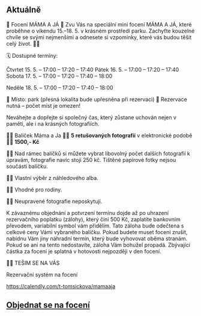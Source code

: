 Aktuálně
---


📸 Focení MÁMA A JÁ 📸
Zvu Vás na speciální mini focení MÁMA A JÁ, které proběhne o víkendu 15.–18. 5. v krásném prostředí parku. Zachyťte kouzelné chvíle se svými nejmenšími a odnesete si vzpomínky, které vás budou těšit celý život. 🌿💛

🗓 Dostupné termíny:

Čtvrtet 15. 5. – 17:00 – 17:20 – 17:40
Pátek 16. 5. – 17:00 – 17:20 – 17:40
Sobota 17. 5.
– 17:00
– 17:20
– 17:40
– 18:00

Neděle 18. 5.
– 17:00
– 17:20
– 17:40
– 18:00

📍 Místo: park (přesná lokalita bude upřesněna při rezervaci)
📌 Rezervace nutná – počet míst je omezen!

Neváhejte a dopřejte si společný čas, který zůstane uchován nejen v paměti, ale i na krásných fotografiích.

  🌿💛 Balíček Máma a Ja 🌿💛 **5 retušovaných fotografií** v elektronické podobě 🌿💛 **1500,- Kč**
  
  🌿💛 Nad rámec balíčků si můžete vybrat libovolný počet dalších fotografií k úpravám, fotografie navíc stojí 250 kč. Tištěné papírové fotky nejsou součástí balíčku.
  
  🌿💛 Vlastní výběr z náhledového alba.
  
  🌿💛 Vhodné pro rodiny.

  🌿💛 Neupravené fotografie neposkytují.
  

K závaznému objednání a potvrzení termínu dojde až po uhrazení rezervačního poplatku (zálohy), který činí 500 Kč, zaplatíte bankovním převodem, variabilní symbol vám přidělím. Tato záloha bude odečtena s celkové ceny Vámi vybraného balíčku. Pokud budete muset foceni zrušit, nabídnu Vám jiny náhradní termín, který bude vyhovovat oběma stranám. Pokud se ani na tento nedostavíte, záloha Vám bohužel propadá. Zbývající částka za focení je splatná v hotovosti nejpozději v den focení.

🌿💛 TEŠIM SE NA VÁS

Rezervační systém na focení

https://calendly.com/t-tomsickova/mamaaja

 
## [**Objednat se na focení**](/contact) 
